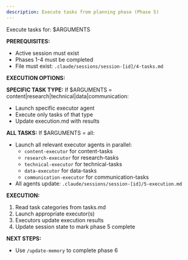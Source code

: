 ```yaml
---
description: Execute tasks from planning phase (Phase 5)
---
```

Execute tasks for: $ARGUMENTS

**PREREQUISITES:**
- Active session must exist
- Phases 1-4 must be completed
- File must exist: `.claude/sessions/session-[id]/4-tasks.md`

**EXECUTION OPTIONS:**

**SPECIFIC TASK TYPE:**
If $ARGUMENTS = content|research|technical|data|communication:
- Launch specific executor agent
- Execute only tasks of that type
- Update execution.md with results

**ALL TASKS:**
If $ARGUMENTS = all:
- Launch all relevant executor agents in parallel:
  - `content-executor` for content-tasks
  - `research-executor` for research-tasks
  - `technical-executor` for technical-tasks
  - `data-executor` for data-tasks
  - `communication-executor` for communication-tasks
- All agents update: `.claude/sessions/session-[id]/5-execution.md`

**EXECUTION:**
1. Read task categories from tasks.md
2. Launch appropriate executor(s)
3. Executors update execution results
4. Update session state to mark phase 5 complete

**NEXT STEPS:**
- Use `/update-memory` to complete phase 6
